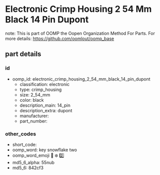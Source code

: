 # Electronic Crimp Housing 2 54 Mm Black 14 Pin Dupont  

note: This is part of OOMP the Oopen Organization Method For Parts. For more details: https://github.com/oomlout/oomp_base

##  part details





### id
* oomp_id: electronic_crimp_housing_2_54_mm_black_14_pin_dupont
  * classification: electronic
  * type: crimp_housing
  * size: 2_54_mm
  * color: black
  * description_main: 14_pin
  * description_extra: dupont
  * manufacturer: 
  * part_number: 

### other_codes
* short_code: 
* oomp_word: key snowflake two
* oomp_word_emoji :key: :snowflake: :two:
* md5_6_alpha: 55nub
* md5_6: 842cf3